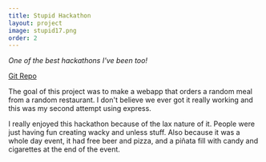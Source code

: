 ```yaml
---
title: Stupid Hackathon
layout: project
image: stupid17.png
order: 2
---
```


*One of the best hackathons I've been too!*

[Git Repo](https://github.com/S1MB10T3/feedme)

The goal of this project was to make a webapp that orders a random meal from a
random restaurant. I don't believe we ever got it really working and this was my
second attempt using express.  

I really enjoyed this hackathon because of the lax nature of it. People were just
having fun creating wacky and unless stuff. Also because it was a whole day event,
it had free beer and pizza, and a piñata fill with candy and cigarettes at the end
of the event.
